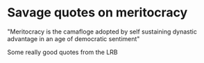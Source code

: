 # Savage quotes on meritocracy

"Meritocracy is the camafloge adopted by self sustaining dynastic advantage in an age of democratic sentiment"

Some really good quotes from the LRB